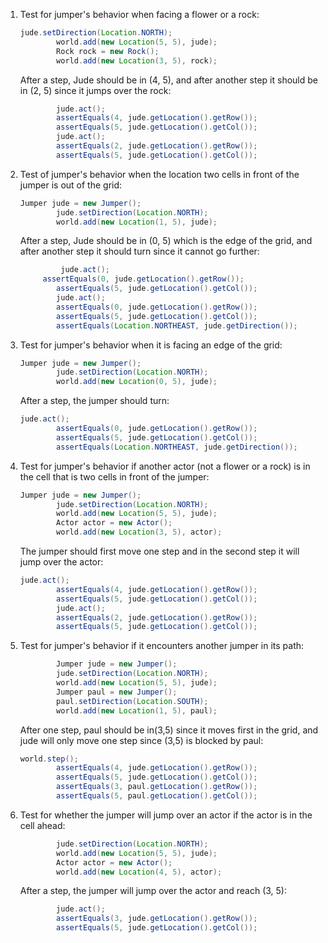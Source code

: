 1. Test for jumper's behavior when facing a flower or a rock:

   ```java
   jude.setDirection(Location.NORTH);
           world.add(new Location(5, 5), jude);
           Rock rock = new Rock();
           world.add(new Location(3, 5), rock);
   ```

   After a step, Jude should be in (4, 5), and after another step it should be in (2, 5) since it jumps over the rock:

   ```java
           jude.act();
           assertEquals(4, jude.getLocation().getRow());
           assertEquals(5, jude.getLocation().getCol());
           jude.act();
           assertEquals(2, jude.getLocation().getRow());
           assertEquals(5, jude.getLocation().getCol());
   ```

2. Test of jumper's behavior when the location two cells in front of the jumper is out of the grid:

   ```java
   Jumper jude = new Jumper();
           jude.setDirection(Location.NORTH);
           world.add(new Location(1, 5), jude);
   ```

   After a step, Jude should be in (0, 5) which is the edge of the grid, and after another step it should turn since it cannot go further:

   ```java
         	jude.act();
   	    assertEquals(0, jude.getLocation().getRow());
           assertEquals(5, jude.getLocation().getCol());
           jude.act();
           assertEquals(0, jude.getLocation().getRow());
           assertEquals(5, jude.getLocation().getCol());
           assertEquals(Location.NORTHEAST, jude.getDirection());
   ```

3. Test for jumper's behavior when it is facing an edge of the grid:

   ```java
   Jumper jude = new Jumper();
           jude.setDirection(Location.NORTH);
           world.add(new Location(0, 5), jude);
   ```

   After a step, the jumper should turn:

   ```java
   jude.act();
           assertEquals(0, jude.getLocation().getRow());
           assertEquals(5, jude.getLocation().getCol());
           assertEquals(Location.NORTHEAST, jude.getDirection());
   ```

4. Test for jumper's behavior if another actor (not a flower or a rock) is in the cell that is two cells in front of the jumper:

   ```java
   Jumper jude = new Jumper();
           jude.setDirection(Location.NORTH);
           world.add(new Location(5, 5), jude);
           Actor actor = new Actor();
           world.add(new Location(3, 5), actor);
   ```

   The jumper should first move one step and in the second step it will  jump over the actor:

   ```java
   jude.act();
           assertEquals(4, jude.getLocation().getRow());
           assertEquals(5, jude.getLocation().getCol());
           jude.act();
           assertEquals(2, jude.getLocation().getRow());
           assertEquals(5, jude.getLocation().getCol());
   ```

5. Test for jumper's behavior if it encounters another jumper in its path:

   ```java
           Jumper jude = new Jumper();
           jude.setDirection(Location.NORTH);
           world.add(new Location(5, 5), jude);
           Jumper paul = new Jumper();
           paul.setDirection(Location.SOUTH);
           world.add(new Location(1, 5), paul);
   ```

   After one step, paul should be in(3,5) since it moves first in the grid, and jude will only move one step since (3,5) is blocked by paul:

   ```java
   world.step();
           assertEquals(4, jude.getLocation().getRow());
           assertEquals(5, jude.getLocation().getCol());
           assertEquals(3, paul.getLocation().getRow());
           assertEquals(5, paul.getLocation().getCol());
   ```

6. Test for whether the jumper will jump over an actor if the actor is in the cell ahead:

   ```java
           jude.setDirection(Location.NORTH);
           world.add(new Location(5, 5), jude);
           Actor actor = new Actor();
           world.add(new Location(4, 5), actor);
   ```

   After a step, the jumper will jump over the actor and reach (3, 5):

   ```java
           jude.act();
           assertEquals(3, jude.getLocation().getRow());
           assertEquals(5, jude.getLocation().getCol());
   ```

   ​